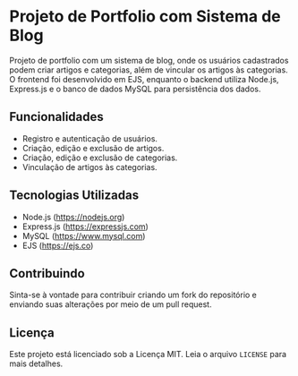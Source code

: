 # Projeto de Portfolio com Sistema de Blog

Projeto de portfolio com um sistema de blog, onde os usuários cadastrados podem criar artigos e categorias, além de vincular os artigos às categorias. O frontend foi desenvolvido em EJS, enquanto o backend utiliza Node.js, Express.js e o banco de dados MySQL para persistência dos dados.

## Funcionalidades

- Registro e autenticação de usuários.
- Criação, edição e exclusão de artigos.
- Criação, edição e exclusão de categorias.
- Vinculação de artigos às categorias.

## Tecnologias Utilizadas

- Node.js (https://nodejs.org)
- Express.js (https://expressjs.com)
- MySQL (https://www.mysql.com)
- EJS (https://ejs.co)

## Contribuindo

Sinta-se à vontade para contribuir criando um fork do repositório e enviando suas alterações por meio de um pull request.

## Licença

Este projeto está licenciado sob a Licença MIT. Leia o arquivo `LICENSE` para mais detalhes.
